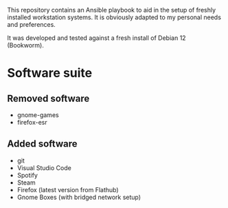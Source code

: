 This repository contains an Ansible playbook to aid in the setup of freshly installed workstation systems. It is obviously adapted to my personal needs and preferences.

It was developed and tested against a fresh install of Debian 12 (Bookworm).

# Software suite

## Removed software

- gnome-games
- firefox-esr

## Added software

- git
- Visual Studio Code
- Spotify
- Steam
- Firefox (latest version from Flathub)
- Gnome Boxes (with bridged network setup)
